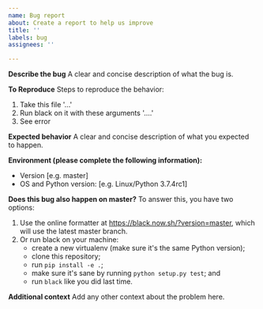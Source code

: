 ```yaml
---
name: Bug report
about: Create a report to help us improve
title: ''
labels: bug
assignees: ''

---
```


**Describe the bug**
A clear and concise description of what the bug is.

**To Reproduce**
Steps to reproduce the behavior:
1. Take this file '...'
2. Run black on it with these arguments '....'
3. See error

**Expected behavior**
A clear and concise description of what you expected to happen.

**Environment (please complete the following information):**
- Version [e.g. master]
- OS and Python version: [e.g. Linux/Python 3.7.4rc1]

**Does this bug also happen on master?**
To answer this, you have two options:
1. Use the online formatter at https://black.now.sh/?version=master, which will use the latest master branch.
2. Or run black on your machine:
    * create a new virtualenv (make sure it's the same Python version);
    * clone this repository;
    * run `pip install -e .`;
    * make sure it's sane by running `python setup.py test`; and
    * run `black` like you did last time.

**Additional context**
Add any other context about the problem here.